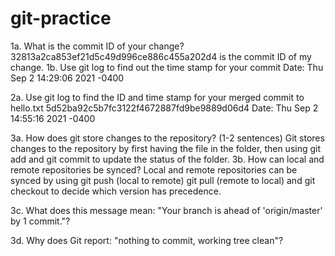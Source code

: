 # git-practice

1a. What is the commit ID of your change?
  32813a2ca853ef21d5c49d996ce886c455a202d4 is the commit ID of my change.
1b. Use git log to find out the time stamp for your commit
  Date:   Thu Sep 2 14:29:06 2021 -0400

2a. Use git log to find the ID and time stamp for your merged commit to hello.txt
5d52ba92c5b7fc3122f4672887fd9be9889d06d4
Date:   Thu Sep 2 14:55:16 2021 -0400

3a. How does git store changes to the repository? (1-2 sentences)
Git stores changes to the repository by first having the file in the folder, then using git add and git commit to update the status of the folder.
3b. How can local and remote repositories be synced?
Local and remote repositories can be synced by using git push (local to remote) git pull (remote to local) and git checkout to decide which version has precedence.

3c. What does this message mean: "Your branch is ahead of 'origin/master' by 1 commit."?

3d. Why does Git report: "nothing to commit, working tree clean"?



